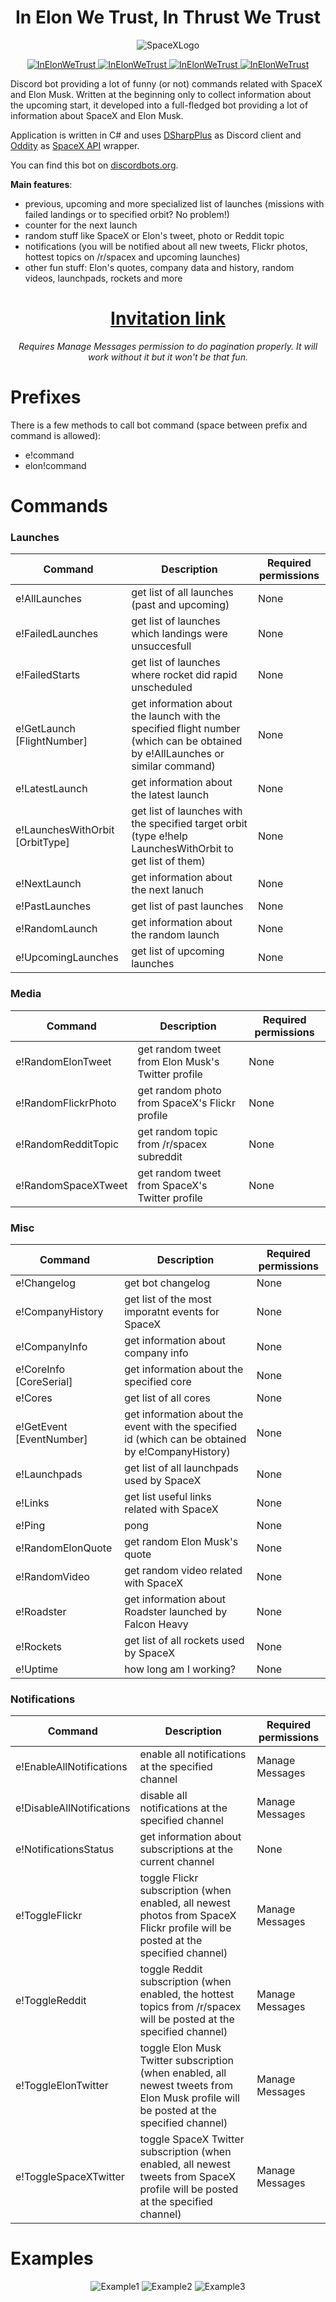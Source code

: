 <h1 align="center" style="font-weight: bold">In Elon We Trust, In Thrust We Trust</h1>
<p align="center">
<img src="https://i.imgur.com/cYPoKXr.jpg" alt="SpaceXLogo">
</p>

<p align="center">
<a href="https://discordbots.org/bot/462742130016780337" >
<img src="https://discordbots.org/api/widget/status/462742130016780337.svg" alt="InElonWeTrust" />
<img src="https://discordbots.org/api/widget/servers/462742130016780337.svg?noavatar=true" alt="InElonWeTrust" />
<img src="https://discordbots.org/api/widget/upvotes/462742130016780337.svg?noavatar=true" alt="InElonWeTrust" />
<img src="https://discordbots.org/api/widget/lib/462742130016780337.svg?noavatar=true" alt="InElonWeTrust" />
</a>
</p>


Discord bot providing a lot of funny (or not) commands related with SpaceX and Elon Musk. Written at the beginning only to collect information about the upcoming start, it developed into a full-fledged bot providing a lot of information about SpaceX and Elon Musk. 

Application is written in C# and uses [DSharpPlus](https://github.com/DSharpPlus/DSharpPlus) as Discord client and [Oddity](https://github.com/Tearth/Oddity) as [SpaceX API](https://github.com/r-spacex/SpaceX-API) wrapper.

You can find this bot on [discordbots.org](https://discordbots.org/bot/462742130016780337).

**Main features**:
  * previous, upcoming and more specialized list of launches (missions with failed landings or to specified orbit? No problem!)
  * counter for the next launch
  * random stuff like SpaceX or Elon's tweet, photo or Reddit topic 
  * notifications (you will be notified about all new tweets, Flickr photos, hottest topics on /r/spacex and upcoming launches)
  * other fun stuff: Elon's quotes, company data and history, random videos, launchpads, rockets and more

<h1 align="center" style="font-weight: bold">
	<a href="https://discordapp.com/oauth2/authorize?client_id=462742130016780337&permissions=26688&scope=bot">Invitation link</a>
</h1>

<p align="center" style="font-style: italic">
Requires Manage Messages permission to do pagination properly. It will work without it but it won't be that fun.
</p>

# Prefixes
There is a few methods to call bot command (space between prefix and command is allowed):
  * e!command
  * elon!command

# Commands
### Launches
| Command | Description | Required permissions |
|---|---|---|
| e!AllLaunches  | get list of all launches (past and upcoming) | None |
| e!FailedLaunches  | get list of launches which landings were unsuccesfull | None |
| e!FailedStarts  | get list of launches where rocket did rapid unscheduled | None |
| e!GetLaunch [FlightNumber]  | get information about the launch with the specified flight number (which can be obtained by e!AllLaunches or similar command) | None |
| e!LatestLaunch  | get information about the latest launch | None |
| e!LaunchesWithOrbit [OrbitType] | get list of launches with the specified target orbit (type e!help LaunchesWithOrbit to get list of them) | None |
| e!NextLaunch  | get information about the next lanuch | None |
| e!PastLaunches  | get list of past launches | None |
| e!RandomLaunch  | get information about the random launch | None |
| e!UpcomingLaunches  | get list of upcoming launches | None |

### Media
| Command | Description | Required permissions |
|---|---|---|
| e!RandomElonTweet  | get random tweet from Elon Musk's Twitter profile | None |
| e!RandomFlickrPhoto  | get random photo from SpaceX's Flickr profile | None |
| e!RandomRedditTopic  | get random topic from /r/spacex subreddit | None |
| e!RandomSpaceXTweet  | get random tweet from SpaceX's Twitter profile | None |

### Misc
| Command | Description | Required permissions |
|---|---|---|
| e!Changelog  | get bot changelog | None |
| e!CompanyHistory  | get list of the most imporatnt events for SpaceX | None |
| e!CompanyInfo  | get information about company info | None |
| e!CoreInfo [CoreSerial] | get information about the specified core | None |
| e!Cores | get list of all cores | None |
| e!GetEvent [EventNumber] | get information about the event with the specified id (which can be obtained by e!CompanyHistory) | None |
| e!Launchpads  | get list of all launchpads used by SpaceX | None |
| e!Links  | get list useful links related with SpaceX | None |
| e!Ping  | pong | None |
| e!RandomElonQuote  | get random Elon Musk's quote | None |
| e!RandomVideo  | get random video related with SpaceX | None |
| e!Roadster  | get information about Roadster launched by Falcon Heavy | None |
| e!Rockets  | get list of all rockets used by SpaceX | None |
| e!Uptime  | how long am I working? | None |

### Notifications
| Command | Description | Required permissions |
|---|---|---|
| e!EnableAllNotifications  | enable all notifications at the specified channel | Manage Messages |
| e!DisableAllNotifications  | disable all notifications at the specified channel | Manage Messages |
| e!NotificationsStatus  | get information about subscriptions at the current channel | None |
| e!ToggleFlickr  | toggle Flickr subscription (when enabled, all newest photos from SpaceX Flickr profile will be posted at the specified channel) | Manage Messages |
| e!ToggleReddit  | toggle Reddit subscription (when enabled, the hottest topics from /r/spacex will be posted at the specified channel) | Manage Messages |
| e!ToggleElonTwitter  | toggle Elon Musk Twitter subscription (when enabled, all newest tweets from Elon Musk profile will be posted at the specified channel) | Manage Messages |
| e!ToggleSpaceXTwitter  | toggle SpaceX Twitter subscription (when enabled, all newest tweets from SpaceX profile will be posted at the specified channel) | Manage Messages |

# Examples
<p align="center">
<img src="https://i.imgur.com/Z7qzpfn.jpg" alt="Example1">
<img src="https://i.imgur.com/sbZIzQr.jpg" alt="Example2">
<img src="https://i.imgur.com/LdchUF9.jpg" alt="Example3">
</p>